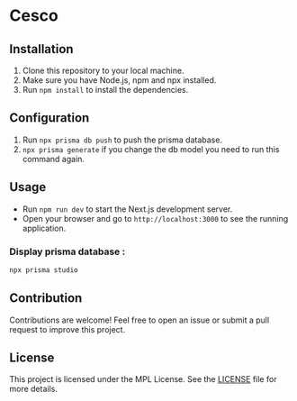 # Cesco


## Installation

1. Clone this repository to your local machine.
2. Make sure you have Node.js, npm and npx installed.
3. Run `npm install` to install the dependencies.

## Configuration

1. Run `npx prisma db push` to push the prisma database.
2. `npx prisma generate` if you change the db model you need to run this command again.

## Usage

- Run `npm run dev` to start the Next.js development server.
- Open your browser and go to `http://localhost:3000` to see the running application.

### Display prisma database :
```bash
npx prisma studio
```


## Contribution

Contributions are welcome! Feel free to open an issue or submit a pull request to improve this project.

## License

This project is licensed under the MPL License. See the [LICENSE](LICENSE) file for more details.
